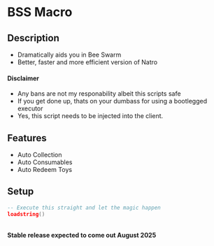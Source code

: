 # BSS Macro
## Description
- Dramatically aids you in Bee Swarm
- Better, faster and more efficient version of Natro
#### Disclaimer
- Any bans are not my responability albeit this scripts safe
- If you get done up, thats on your dumbass for using a bootlegged executor
- Yes, this script needs to be injected into the client.

  
## Features
- Auto Collection
- Auto Consumables
- Auto Redeem Toys

## Setup

```lua
-- Execute this straight and let the magic happen
loadstring()
```

<br>
<b>Stable release expected to come out August 2025</b>
